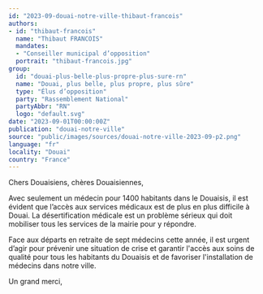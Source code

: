 ```yaml
---
id: "2023-09-douai-notre-ville-thibaut-francois"
authors:
- id: "thibaut-francois"
  name: "Thibaut FRANCOIS"
  mandates: 
  - "Conseiller municipal d’opposition"
  portrait: "thibaut-francois.jpg"
group:
  id: "douai-plus-belle-plus-propre-plus-sure-rn"
  name: "Douai, plus belle, plus propre, plus sûre"
  type: "Élus d’opposition"
  party: "Rassemblement National"
  partyAbbr: "RN"
  logo: "default.svg"
date: "2023-09-01T00:00:00Z"
publication: "douai-notre-ville"
source: "public/images/sources/douai-notre-ville-2023-09-p2.png"
language: "fr"
locality: "Douai"
country: "France"
---
```


Chers Douaisiens, chères Douaisiennes,

Avec seulement un médecin pour 1400 habitants dans le Douaisis, il est évident que l’accès aux services médicaux est de plus en plus difficile à Douai. La désertification médicale est un problème sérieux qui doit mobiliser tous les services de la mairie pour y répondre.

Face aux départs en retraite de sept médecins cette année, il est urgent d’agir pour prévenir une situation de crise et garantir l'accès aux soins de qualité pour tous les habitants du Douaisis et de favoriser l'installation de médecins dans notre ville.

Un grand merci,
